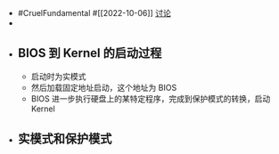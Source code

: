 - #CruelFundamental #[[2022-10-06]] [讨论](https://github.com/CYZH1307/CruelFundamental/tree/main/homework/202210/06)
-
- ## BIOS 到 Kernel 的启动过程
	- 启动时为实模式
	- 然后加载固定地址启动，这个地址为 BIOS
	- BIOS 进一步执行硬盘上的某特定程序，完成到保护模式的转换，启动 Kernel
- ## 实模式和保护模式